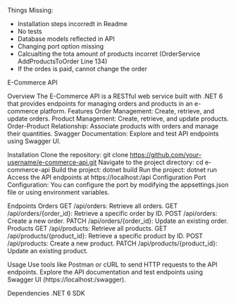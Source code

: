 Things Missing:

- Installation steps incorredt in Readme
- No tests
- Database models reflected in API
- Changing port option missing
- Calcualting the tota amount of products incorret (OrderService AddProductsToOrder Line 134)
- If the ordes is paid, cannot change the order

E-Commerce API

Overview
The E-Commerce API is a RESTful web service built with .NET 6 that provides endpoints for managing orders and products in an e-commerce platform.
Features
Order Management: Create, retrieve, and update orders.
Product Management: Create, retrieve, and update products.
Order-Product Relationship: Associate products with orders and manage their quantities.
Swagger Documentation: Explore and test API endpoints using Swagger UI.

Installation
Clone the repository: git clone https://github.com/your-username/e-commerce-api.git
Navigate to the project directory: cd e-commerce-api
Build the project: dotnet build
Run the project: dotnet run
Access the API endpoints at https://localhost:<port>/api
Configuration
Port Configuration: You can configure the port by modifying the appsettings.json file or using environment variables.

Endpoints
Orders
GET /api/orders: Retrieve all orders.
GET /api/orders/{order_id}: Retrieve a specific order by ID.
POST /api/orders: Create a new order.
PATCH /api/orders/{order_id}: Update an existing order.
Products
GET /api/products: Retrieve all products.
GET /api/products/{product_id}: Retrieve a specific product by ID.
POST /api/products: Create a new product.
PATCH /api/products/{product_id}: Update an existing product.

Usage
Use tools like Postman or cURL to send HTTP requests to the API endpoints.
Explore the API documentation and test endpoints using Swagger UI (https://localhost:<port>/swagger).

Dependencies
.NET 6 SDK
